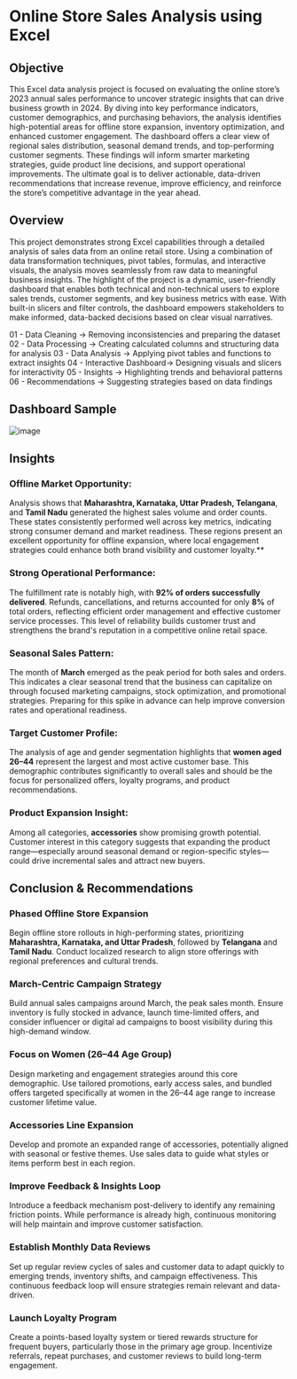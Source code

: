 
# Online Store Sales Analysis using Excel

## Objective

This Excel data analysis project is focused on evaluating the online store’s 2023 annual sales performance to uncover strategic insights that can drive business growth in 2024. By diving into key performance indicators, customer demographics, and purchasing behaviors, the analysis identifies high-potential areas for offline store expansion, inventory optimization, and enhanced customer engagement. The dashboard offers a clear view of regional sales distribution, seasonal demand trends, and top-performing customer segments. These findings will inform smarter marketing strategies, guide product line decisions, and support operational improvements. The ultimate goal is to deliver actionable, data-driven recommendations that increase revenue, improve efficiency, and reinforce the store’s competitive advantage in the year ahead.

## Overview

This project demonstrates strong Excel capabilities through a detailed analysis of sales data from an online retail store. Using a combination of data transformation techniques, pivot tables, formulas, and interactive visuals, the analysis moves seamlessly from raw data to meaningful business insights. The highlight of the project is a dynamic, user-friendly dashboard that enables both technical and non-technical users to explore sales trends, customer segments, and key business metrics with ease. With built-in slicers and filter controls, the dashboard empowers stakeholders to make informed, data-backed decisions based on clear visual narratives.

01 - Data Cleaning        → Removing inconsistencies and preparing the dataset
02 - Data Processing      → Creating calculated columns and structuring data for analysis
03 - Data Analysis        → Applying pivot tables and functions to extract insights
04 - Interactive Dashboard→ Designing visuals and slicers for interactivity
05 - Insights             → Highlighting trends and behavioral patterns
06 - Recommendations      → Suggesting strategies based on data findings

## Dashboard Sample
![image](https://github.com/user-attachments/assets/7c350715-91d7-4749-ba71-e97155adb6ef)


## Insights

### Offline Market Opportunity: 
Analysis shows that **Maharashtra, Karnataka, Uttar Pradesh, Telangana**, and **Tamil Nadu** generated the highest sales volume and order counts. These states consistently performed well across key metrics, indicating strong consumer demand and market readiness. These regions present an excellent opportunity for offline expansion, where local engagement strategies could enhance both brand visibility and customer loyalty.**

### Strong Operational Performance: 
The fulfillment rate is notably high, with **92% of orders successfully delivered**. Refunds, cancellations, and returns accounted for only **8%** of total orders, reflecting efficient order management and effective customer service processes. This level of reliability builds customer trust and strengthens the brand's reputation in a competitive online retail space.

### Seasonal Sales Pattern: 
The month of **March** emerged as the peak period for both sales and orders. This indicates a clear seasonal trend that the business can capitalize on through focused marketing campaigns, stock optimization, and promotional strategies. Preparing for this spike in advance can help improve conversion rates and operational readiness.

### Target Customer Profile: 
The analysis of age and gender segmentation highlights that **women aged 26–44** represent the largest and most active customer base. This demographic contributes significantly to overall sales and should be the focus for personalized offers, loyalty programs, and product recommendations.

### Product Expansion Insight: 
Among all categories, **accessories** show promising growth potential. Customer interest in this category suggests that expanding the product range—especially around seasonal demand or region-specific styles—could drive incremental sales and attract new buyers.

## Conclusion & Recommendations

### Phased Offline Store Expansion  
Begin offline store rollouts in high-performing states, prioritizing **Maharashtra, Karnataka, and Uttar Pradesh**, followed by **Telangana** and **Tamil Nadu**. Conduct localized research to align store offerings with regional preferences and cultural trends.

### March-Centric Campaign Strategy  
Build annual sales campaigns around March, the peak sales month. Ensure inventory is fully stocked in advance, launch time-limited offers, and consider influencer or digital ad campaigns to boost visibility during this high-demand window.

### Focus on Women (26–44 Age Group)  
Design marketing and engagement strategies around this core demographic. Use tailored promotions, early access sales, and bundled offers targeted specifically at women in the 26–44 age range to increase customer lifetime value.

### Accessories Line Expansion  
Develop and promote an expanded range of accessories, potentially aligned with seasonal or festive themes. Use sales data to guide what styles or items perform best in each region.

### Improve Feedback & Insights Loop  
Introduce a feedback mechanism post-delivery to identify any remaining friction points. While performance is already high, continuous monitoring will help maintain and improve customer satisfaction.

### Establish Monthly Data Reviews  
Set up regular review cycles of sales and customer data to adapt quickly to emerging trends, inventory shifts, and campaign effectiveness. This continuous feedback loop will ensure strategies remain relevant and data-driven.

### Launch Loyalty Program  
Create a points-based loyalty system or tiered rewards structure for frequent buyers, particularly those in the primary age group. Incentivize referrals, repeat purchases, and customer reviews to build long-term engagement.
